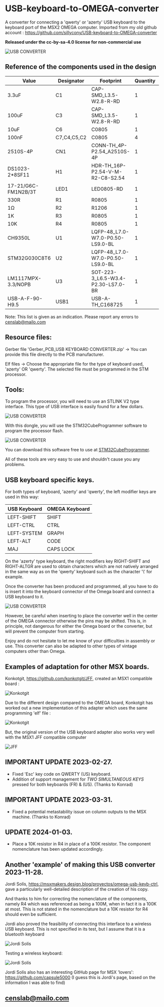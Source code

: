 # USB-keyboard-to-OMEGA-converter
A converter for connecting a 'qwerty' or 'azerty' USB keyboard to the keyboard port of the MSX2 OMEGA computer.
Imported from my old github account : https://github.com/sillycony/USB-keyboard-to-OMEGA-converter

**Released under the cc-by-sa-4.0 license for non-commercial use**

![USB CONVERTER](/images/USB-Converter-3D.png)

## Reference of the components used in the design

|Value|	Designator|	Footprint|	Quantity|	Manufacturer Part|	Manufacturer|
|-----|-----------|-----------|---------|-------------------|-------------|  
|3.3uF|	C1|	CAP-SMD_L3.5-W2.8-R-RD|	1|	T491B335K016AT|	KEMET|
|100uF|	C3|	CAP-SMD_L3.5-W2.8-R-RD|	1|	TAJB107M010RNJ|	AVX|
|10uF|	C6|	C0805|	1|	0805F106M160NT|	FH|
|100nF|	C7,C4,C5,C2|	C0805|	4|	CL21B104KCFNNNE|	SAMSUNG|
|2510S-4P|	CN1|	CONN-TH_4P-P2.54_A2510S-4P|	1|	2510S-4P|	Shenzhen Cankemeng|
|DS1023-2*8SF11|	H1|	HDR-TH_16P-P2.54-V-M-R2-C8-S2.54|	1|	DS1023-2*8SF11|	CONNFLY|
|17-21/G6C-FM1N2B/3T|	LED1|	LED0805-RD|	1|	17-21/G6C-FM1N2B/3T|	EVERLIGHT|
|330R|	R1|	R0805|	1|	TC0525B3300T5E|	UniOhm|
|1Ω|	R2|	R1206|	1|	RT1206BRD071RL|	YAGEO|
|1K|	R3|	R0805|	1|	0805W8F1001T5E|	UniOhm|
|10K|	R4|	R0805|	1|	RT0805BRD0710KL|	YAGEO|
|CH9350L|	U1|	LQFP-48_L7.0-W7.0-P0.50-LS9.0-BL|	1|	CH9350L|	WCH|
|STM32G030C8T6|	U2|	LQFP-48_L7.0-W7.0-P0.50-LS9.0-BL|	1|	STM32G030C8T6|	STMicroelectronics|
|LM1117MPX-3.3/NOPB|	U3|	SOT-223-3_L6.5-W3.4-P2.30-LS7.0-BR|	1|	LM1117MPX-3.3/NOPB|	TI|
|USB-A-F-90-H9.5|	USB1|	USB-A-TH_C168725|	1|	USB-A-F-90-H9.5|	LCSC|

Note: This list is given as an indication. Please report any errors to censlab@mailo.com

## Resource files:

Gerber file 'Gerber_PCB_USB KEYBOARD CONVERTER.zip' -> You can provide this file directly to the PCB manufacturer.

Elf files -> Choose the appropriate file for the type of keyboard used, 'azerty' OR 'qwerty'. The selected file must be programmed in the STM processor.

## Tools:

To program the processor, you will need to use an STLINK V2 type interface. This type of USB interface is easily found for a few dollars.

![USB CONVERTER](/images/STLINK_V2.jpg)

With this dongle, you will use the STM32CubeProgrammer software to program the processor flash.

![USB CONVERTER](/images/STMCubeProgrammer.jpg)

You can download this software free to use at [STM32CubeProgrammer](https://www.st.com/en/development-tools/stm32cubeprog.html).

All of these tools are very easy to use and shouldn't cause you any problems.

## USB keyboard specific keys.

For both types of keyboard, 'azerty' and 'qwerty', the left modifier keys are used in this way:

|USB Keyboard|	OMEGA Keyboard|
|-----|-----------|
|LEFT-SHIFT| SHIFT|
|LEFT-CTRL| CTRL|
|LEFT-SYSTEM| GRAPH|
|LEFT-ALT| CODE|
|MAJ| CAPS LOCK|

On the 'azerty' type keyboard, the right modifiers key RIGHT-SHIFT and RIGHT-ALTGR are used to obtain characters which are not natively arranged in the same way as on the 'qwerty' keyboard such as the character '\\' for example.

Once the converter has been produced and programmed, all you have to do is insert it into the keyboard connector of the Omega board and connect a USB keyboard to it.

![USB CONVERTER](/images/USBKeyboardtoOMEGA.jpg)

 However, be careful when inserting to place the converter well in the center of the OMEGA connector otherwise the pins may be shifted. This is, in principle, not dangerous for either the Omega board or the converter, but will prevent the computer from starting.
 
Enjoy and do not hesitate to let me know of your difficulties in assembly or use. This converter can also be adapted to other types of vintage computers other than Omega.

## Examples of adaptation for other MSX boards.

Konkotgit, https://github.com/konkotgit/JFF, created an MSX1 compatible board :

![Konkotgit](/Other_implementations/jff_r_1_1_01_s.jpg)

Due to the different design compared to the OMEGA board, Konkotgit has worked out a new implementation of this adapter which uses the same programming 'elf' file :

![Konkotgit](/Other_implementations/usb_keyboard_adapter.jpg)

But, the original version of the USB keyboard adapter also works very well with the MSX1 JFF compatible computer

![JFF](/Other_implementations/JFF_USB_ADAPTER.jpg)

## IMPORTANT UPDATE 2023-02-27.

- Fixed 'Esc' key code on QWERTY (US) keyboard.
- Addition of support management for *TWO SIMULTANEOUS KEYS* pressed for both keyboards (FR) & (US).
(Thanks to Konrad)

## IMPORTANT UPDATE 2023-03-31.

- Fixed a potential metastability issue on column outputs to the MSX machine.
(Thanks to Konrad)

## UPDATE 2024-01-03.

- Place a 10K resistor in R4 in place of a 100K resistor. The component nomenclature has been updated accordingly.

## Another 'example' of making this USB converter 2023-11-28.

Jordi Solís, https://msxmakers.design.blog/proyectos/omega-usb-keyb-ctrl, gave a particularly well-detailed description of the creation of his copy. 

And thanks to him for correcting the nomenclature of the components, namely R4 which was referenced as being a 100M, when in fact it is a 100K at most. 
This is not stated in the nomenclature but a 10K resistor for R4 should even be sufficient. 

Jordi also proved the feasibility of connecting this interface to a wireless USB keyboard. This is not specified in its test, but I assume that it is a bluetooth keyboard

![Jordi Solís](/Other_implementations/USB_KEYBOARD_Jordi_Solís.png)

Testing a wireless keyboard:

![Jordi Solís](/Other_implementations/WIRELESS_USB_KEYBOARD_Jordi_Solís.png)

Jordi Solís also has an interesting GitHub page for MSX 'lovers': https://github.com/capsule5000 
(I guess this is Jordi's page, based on the information I was able to find)


## censlab@mailo.com
